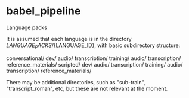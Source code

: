 babel_pipeline
==============

Language packs

It is assumed that each language is in the directory ${LANGUAGE_PACKS}/${LANGUAGE_ID}, with basic subdirectory structure:

  conversational/
    dev/
      audio/
      transcription/
    training/
      audio/
      transcription/
    reference_materials/
  scripted/
    dev/
      audio/
      transcription/
    training/
      audio/
      transcription/
    reference_materials/

There may be additional directories, such as "sub-train", "transcript_roman", etc, but these are not relevant at the moment.